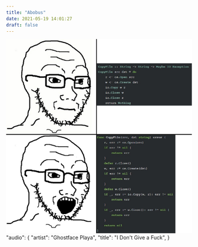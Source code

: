 ```yaml
---
title: "Abobus"
date: 2021-05-19 14:01:27
draft: false
---
```


![](/img/vk/uF0zpND7zCc.jpg)
"audio": {
    "artist": "Ghostface Playa",
    "title": "I Don't Give a Fuck",
}
